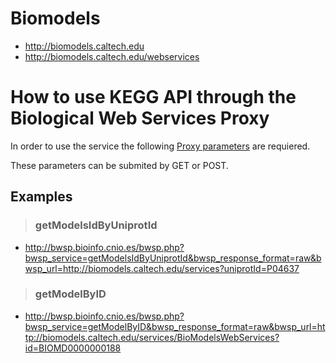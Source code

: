 # Biomodels #

  * http://biomodels.caltech.edu
  * http://biomodels.caltech.edu/webservices

# How to use KEGG API through the Biological Web Services Proxy #

In order to use the service the following [Proxy parameters](http://code.google.com/p/bwsproxy/wiki/parameters) are requiered.

These parameters can be submited by GET or POST.

## Examples ##

> ### getModelsIdByUniprotId ###
  * http://bwsp.bioinfo.cnio.es/bwsp.php?bwsp_service=getModelsIdByUniprotId&bwsp_response_format=raw&bwsp_url=http://biomodels.caltech.edu/services?uniprotId=P04637

> ### getModelByID ###
  * http://bwsp.bioinfo.cnio.es/bwsp.php?bwsp_service=getModelByID&bwsp_response_format=raw&bwsp_url=http://biomodels.caltech.edu/services/BioModelsWebServices?id=BIOMD0000000188
